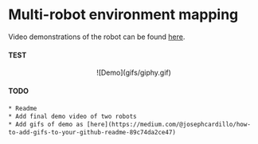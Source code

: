 # Multi-robot environment mapping #

Video demonstrations of the robot can be found [here](https://drive.google.com/drive/folders/1HpFp8uEg_BgUqBJgKD_jaGhf2cml2gzG?usp=sharing).

#### TEST ####

<p align="center">
    ![Demo](gifs/giphy.gif)
</p>

#### TODO ####

    * Readme
    * Add final demo video of two robots
    * Add gifs of demo as [here](https://medium.com/@josephcardillo/how-to-add-gifs-to-your-github-readme-89c74da2ce47)